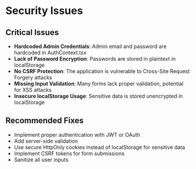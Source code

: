 # Security Issues

## Critical Issues
- **Hardcoded Admin Credentials**: Admin email and password are hardcoded in AuthContext.tsx
- **Lack of Password Encryption**: Passwords are stored in plaintext in localStorage
- **No CSRF Protection**: The application is vulnerable to Cross-Site Request Forgery attacks
- **Missing Input Validation**: Many forms lack proper validation, potential for XSS attacks
- **Insecure localStorage Usage**: Sensitive data is stored unencrypted in localStorage

## Recommended Fixes
- Implement proper authentication with JWT or OAuth
- Add server-side validation
- Use secure HttpOnly cookies instead of localStorage for sensitive data
- Implement CSRF tokens for form submissions
- Sanitize all user inputs
